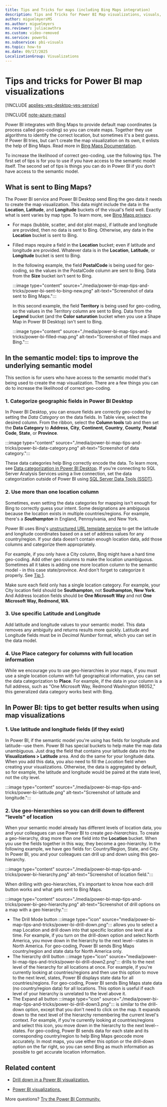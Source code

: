 ```yaml
---
title: Tips and Tricks for maps (including Bing Maps integration)
description: Tips and Tricks for Power BI Map visualizations, visuals, locations, longitude and latitude, and how they work with Bing Maps.
author: miguelmyersMS
ms.author: miguelmyers
ms.reviewer: juliacawthra
ms.custom: video-removed
ms.service: powerbi
ms.subservice: pbi-visuals
ms.topic: how-to
ms.date: 09/17/2025
LocalizationGroup: Visualizations
---
```


# Tips and tricks for Power BI map visualizations

[!INCLUDE [applies-yes-desktop-yes-service](../includes/applies-yes-desktop-yes-service.md)] 

[!INCLUDE [note-azure-maps](../includes/note-azure-maps.md)]

Power BI integrates with Bing Maps to provide default map coordinates (a process called geo-coding) so you can create maps. Together they use algorithms to identify the correct location, but sometimes it's a best guess. If Power BI tries, but can't create the map visualization on its own, it enlists the help of Bing Maps. Read more in [Bing Maps Documentation](/bingmaps).

To increase the likelihood of correct geo-coding, use the following tips. The first set of tips is for you to use if you have access to the semantic model itself. The second set of tips is things you can do in Power BI if you don't have access to the semantic model.

## What is sent to Bing Maps?

The Power BI service and Power BI Desktop send Bing the geo data it needs to create the map visualization. This data might include the data in the **Location**, **Latitude**, and **Longitude** buckets of the visual's field well. Exactly what is sent varies by map type. To learn more, see [Bing Maps privacy](https://go.microsoft.com/fwlink/?LinkID=248686).

- For maps (bubble, scatter, and dot plot maps), if latitude and longitude are provided, then no data is sent to Bing. Otherwise, any data in the **Location** bucket is sent to Bing.

- Filled maps require a field in the **Location** bucket; even if latitude and longitude are provided. Whatever data is in the **Location**, **Latitude**, or **Longitude** bucket is sent to Bing.
  
    In the following example, the field **PostalCode** is being used for geo-coding, so the values in the PostalCode column are sent to Bing. Data from the **Size** bucket isn't sent to Bing.
  
    :::image type="content" source="./media/power-bi-map-tips-and-tricks/power-bi-sent-to-bing-new.png" alt-text="Screenshot of data sent to Bing Maps.":::
  
    In this second example, the field **Territory** is being used for geo-coding, so the values in the Territory column are sent to Bing. Data from the **Legend** bucket (and the **Color saturation** bucket when you use a Shape Map in Power BI Desktop) isn't sent to Bing.
  
    :::image type="content" source="./media/power-bi-map-tips-and-tricks/power-bi-filled-map.png" alt-text="Screenshot of filled maps and Bing.":::

## In the semantic model: tips to improve the underlying semantic model

This section is for users who have access to the semantic model that's being used to create the map visualization. There are a few things you can do to increase the likelihood of correct geo-coding.

### 1. Categorize geographic fields in Power BI Desktop

In Power BI Desktop, you can ensure fields are correctly geo-coded by setting the *Data Category* on the data fields. In Table view, select the desired column. From the ribbon, select the **Column tools** tab and then set the **Data Category** to **Address**, **City**, **Continent**, **Country**, **County**, **Postal Code**, **State**, or **Province**.

:::image type="content" source="./media/power-bi-map-tips-and-tricks/power-bi-data-category.png" alt-text="Screenshot of data category.":::

These data categories help Bing correctly encode the data. To learn more, see [Data categorization in Power BI Desktop](../transform-model/desktop-data-categorization.md). If you're connecting to SQL Server Analysis Services using a live connection, set the data categorization outside of Power BI using [SQL Server Data Tools (SSDT)](/sql/ssdt/download-sql-server-data-tools-ssdt).

### 2. Use more than one location column

Sometimes, even setting the data categories for mapping isn't enough for Bing to correctly guess your intent. Some designations are ambiguous because the location exists in multiple countries/regions. For example, there's a ***Southampton*** in England, Pennsylvania, and New York.

Power BI uses Bing's [unstructured URL template service](/bingmaps/rest-services/locations/find-a-location-by-address) to get the latitude and longitude coordinates based on a set of address values for any country/region. If your data doesn't contain enough location data, add those columns and categorize them appropriately.

For example, if you only have a City column, Bing might have a hard time geo-coding. Add other geo columns to make the location unambiguous. Sometimes all it takes is adding one more location column to the semantic model - in this case state/province. And don't forget to categorize it properly. See [Tip 1](#1-categorize-geographic-fields-in-power-bi-desktop).

Make sure each field only has a single location category. For example, your City location field should be **Southampton**, not **Southampton, New York**. And Address location fields should be **One Microsoft Way** and not **One Microsoft Way, Redmond, WA**.

### 3. Use specific Latitude and Longitude

Add latitude and longitude values to your semantic model. This data removes any ambiguity and returns results more quickly. Latitude and Longitude fields must be in *Decimal Number* format, which you can set in the data model.

### 4. Use Place category for columns with full location information

While we encourage you to use geo-hierarchies in your maps, if you must use a single location column with full geographical information, you can set the data categorization to **Place**. For example, if the data in your column is a full address, such as "One Microsoft Way, Redmond Washington 98052," this generalized data category works best with Bing.

## In Power BI: tips to get better results when using map visualizations

### 1. Use latitude and longitude fields (if they exist)

In Power BI, if the semantic model you're using has fields for longitude and latitude--use them. Power BI has special buckets to help make the map data unambiguous. Just drag the field that contains your latitude data into the **Visualizations > Latitude** area. And do the same for your longitude data. When you add this data, you also need to fill the *Location* field when creating your visualizations. Otherwise, the data is aggregated by default, so for example, the latitude and longitude would be paired at the state level, not the city level.

:::image type="content" source="./media/power-bi-map-tips-and-tricks/power-bi-latitude.png" alt-text="Screenshot of latitude and longitude.":::

### 2. Use geo-hierarchies so you can drill down to different "levels" of location

When your semantic model already has different levels of location data, you and your colleagues can use Power BI to create *geo-hierarchies*. To create a geo-hierarchy, drag more than one field into the **Location** bucket. When you use the fields together in this way, they become a geo-hierarchy. In the following example, we have geo fields for: Country/Region, State, and City. In Power BI, you and your colleagues can drill up and down using this geo-hierarchy.

:::image type="content" source="./media/power-bi-map-tips-and-tricks/power-bi-hierarchy.png" alt-text="Screenshot of location field.":::

When drilling with geo-hierarchies, it's important to know how each drill button works and what gets sent to Bing Maps. 

:::image type="content" source="./media/power-bi-map-tips-and-tricks/power-bi-geo-hierarchy.png" alt-text="Screenshot of drill options on a map with a geo hierarchy.":::

- The Drill Mode button :::image type="icon" source="media/power-bi-map-tips-and-tricks/power-bi-drill-down.png"::: allows you to select a map Location and drill down into that specific location one level at a time. For example, if you turn on the drill-down option and select North America, you move down in the hierarchy to the next level--states in North America. For geo-coding, Power BI sends Bing Maps country/region and state data for North America only.  
- The hierarchy drill button :::image type="icon" source="media/power-bi-map-tips-and-tricks/power-bi-drill-down2.png"::: drills to the next level of the hierarchy for all locations at once. For example, if you're currently looking at countries/regions and then use this option to move to the next level, states, Power BI displays state data for all countries/regions. For geo-coding, Power BI sends Bing Maps state data (no country/region data) for all locations. This option is useful if each level of your hierarchy is unrelated to the level above it. 
- The Expand all button :::image type="icon" source="./media/power-bi-map-tips-and-tricks/power-bi-drill-down3.png"::: is similar to the drill-down option, except that you don't need to click on the map. It expands down to the next level of the hierarchy remembering the current level's context. For example, if you're currently looking at countries/regions and select this icon, you move down in the hierarchy to the next level--states. For geo-coding, Power BI sends data for each state and its corresponding country/region to help Bing Maps geocode more accurately. In most maps, you use either this option or the drill-down option on the far right, so you can send Bing as much information as possible to get accurate location information.

## Related content

- [Drill down in a Power BI visualization.](../create-reports/desktop-drillthrough.md)

- [Power BI visualizations.](power-bi-report-visualizations.md)

More questions? [Try the Power BI Community.](https://community.powerbi.com/)
